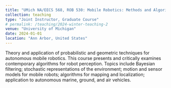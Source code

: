 ```yaml
---
title: "UMich NA/EECS 568, ROB 530: Mobile Robotics: Methods and Algorithms (Prospective)"
collection: teaching
type: "Joint Instructor, Graduate Course"
# permalink: /teaching/2024-winter-teaching-2
venue: "University of Michigan"
date: 2024-01-01
location: "Ann Arbor, United States"
---
```


Theory and application of probabilistic and geometric techniques for autonomous mobile robotics. This course presents and critically examines contemporary algorithms for robot perception. Topics include Bayesian filtering; stochastic representations of the environment; motion and sensor models for mobile robots; algorithms for mapping and localization; application to autonomous marine, ground, and air vehicles. 

<!-- Heading 1
======

Heading 2
======

Heading 3
====== -->
